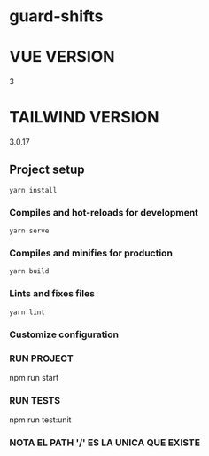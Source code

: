 # guard-shifts

# VUE VERSION

3

# TAILWIND VERSION

3.0.17


## Project setup
```
yarn install
```

### Compiles and hot-reloads for development
```
yarn serve
```

### Compiles and minifies for production
```
yarn build
```

### Lints and fixes files
```
yarn lint
```

### Customize configuration

### RUN PROJECT

npm run start

### RUN TESTS

npm run test:unit

### NOTA EL PATH '/' ES LA UNICA QUE EXISTE
